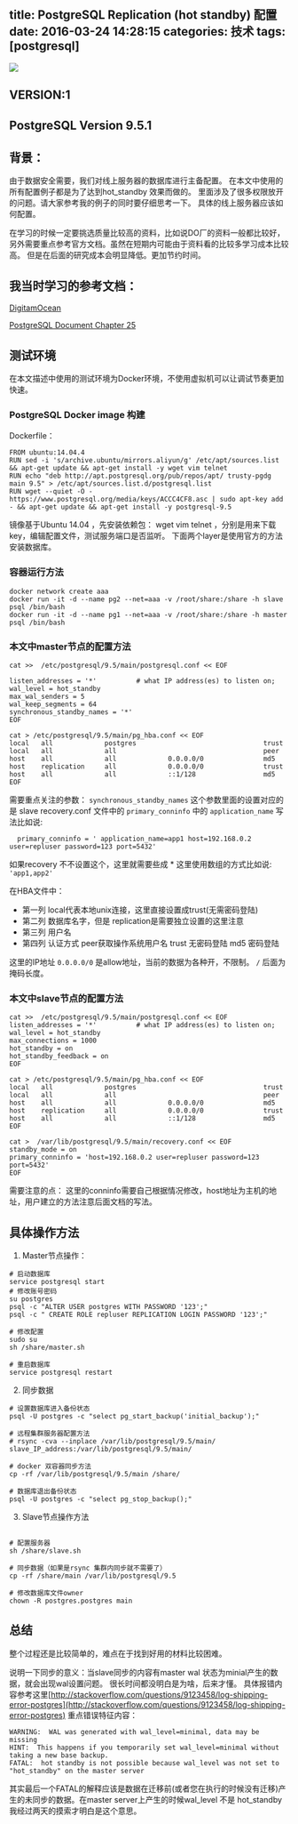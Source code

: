 title: PostgreSQL Replication (hot standby) 配置
date: 2016-03-24 14:28:15
categories: 技术
tags: [postgresql]
---

![](http://www.postgresql.org/media/img/layout/hdr_left.png)

## VERSION:1

## PostgreSQL Version 9.5.1

## 背景：

由于数据安全需要，我们对线上服务器的数据库进行主备配置。
在本文中使用的所有配置例子都是为了达到hot_standby 效果而做的。
里面涉及了很多权限放开的问题。请大家参考我的例子的同时要仔细思考一下。
具体的线上服务器应该如何配置。

在学习的时候一定要挑选质量比较高的资料，比如说DO厂的资料一般都比较好，
另外需要重点参考官方文档。虽然在短期内可能由于资料看的比较多学习成本比较高。
但是在后面的研究成本会明显降低。更加节约时间。

## 我当时学习的参考文档：

[DigitamOcean](https://www.digitalocean.com/community/tutorials/how-to-set-up-master-slave-replication-on-postgresql-on-an-ubuntu-12-04-vps)

[PostgreSQL Document Chapter 25](http://www.postgresql.org/docs/9.5/static/high-availability.html)

## 测试环境

在本文描述中使用的测试环境为Docker环境，不使用虚拟机可以让调试节奏更加快速。

### PostgreSQL Docker image 构建    

Dockerfile：

``` shell
FROM ubuntu:14.04.4
RUN sed -i 's/archive.ubuntu/mirrors.aliyun/g' /etc/apt/sources.list && apt-get update && apt-get install -y wget vim telnet
RUN echo "deb http://apt.postgresql.org/pub/repos/apt/ trusty-pgdg main 9.5" > /etc/apt/sources.list.d/postgresql.list
RUN wget --quiet -O - https://www.postgresql.org/media/keys/ACCC4CF8.asc | sudo apt-key add - && apt-get update && apt-get install -y postgresql-9.5
```

镜像基于Ubuntu 14.04 ，先安装依赖包： wget vim telnet ，分别是用来下载key，编辑配置文件，测试服务端口是否监听。
下面两个layer是使用官方的方法安装数据库。

### 容器运行方法

``` shell
docker network create aaa
docker run -it -d --name pg2 --net=aaa -v /root/share:/share -h slave psql /bin/bash
docker run -it -d --name pg1 --net=aaa -v /root/share:/share -h master psql /bin/bash
```

### 本文中master节点的配置方法

``` shell
cat >>  /etc/postgresql/9.5/main/postgresql.conf << EOF

listen_addresses = '*'          # what IP address(es) to listen on;
wal_level = hot_standby
max_wal_senders = 5
wal_keep_segments = 64
synchronous_standby_names = '*'
EOF

cat > /etc/postgresql/9.5/main/pg_hba.conf << EOF
local   all             postgres                                trust
local   all             all                                     peer
host    all             all             0.0.0.0/0               md5
host    replication     all             0.0.0.0/0               trust
host    all             all             ::1/128                 md5
EOF
```

需要重点关注的参数：
`synchronous_standby_names` 这个参数里面的设置对应的是 slave recovery.conf 文件中的 `primary_conninfo` 中的 `application_name` 
写法比如说:

``` shell
  primary_conninfo = ' application_name=app1 host=192.168.0.2 user=repluser password=123 port=5432'
```

如果recovery 不不设置这个，这里就需要些成 * 这里使用数组的方式比如说:` 'app1,app2'`

在HBA文件中：

- 第一列 local代表本地unix连接，这里直接设置成trust(无需密码登陆)
- 第二列 数据库名字，但是 replication是需要独立设置的这里注意
- 第三列 用户名 
- 第四列 认证方式 peer获取操作系统用户名 trust 无密码登陆 md5 密码登陆 

这里的IP地址 `0.0.0.0/0` 是allow地址，当前的数据为各种开，不限制。 `/` 后面为掩码长度。


### 本文中slave节点的配置方法

``` shell
cat >>  /etc/postgresql/9.5/main/postgresql.conf << EOF
listen_addresses = '*'          # what IP address(es) to listen on;
wal_level = hot_standby
max_connections = 1000
hot_standby = on
hot_standby_feedback = on
EOF

cat > /etc/postgresql/9.5/main/pg_hba.conf << EOF
local   all             postgres                                trust
local   all             all                                     peer
host    all             all             0.0.0.0/0               md5
host    replication     all             0.0.0.0/0               trust
host    all             all             ::1/128                 md5
EOF

cat >  /var/lib/postgresql/9.5/main/recovery.conf << EOF
standby_mode = on
primary_conninfo = 'host=192.168.0.2 user=repluser password=123 port=5432'
EOF
```

需要注意的点：
这里的conninfo需要自己根据情况修改，host地址为主机的地址，用户建立的方法注意后面文档的写法。

## 具体操作方法

1. Master节点操作：

```
# 启动数据库
service postgresql start
# 修改账号密码
su postgres
psql -c "ALTER USER postgres WITH PASSWORD '123';"
psql -c " CREATE ROLE repluser REPLICATION LOGIN PASSWORD '123';"

# 修改配置
sudo su
sh /share/master.sh

# 重启数据库
service postgresql restart

```

2. 同步数据

```
# 设置数据库进入备份状态
psql -U postgres -c "select pg_start_backup('initial_backup');"

# 远程集群服务器配置方法
# rsync -cva --inplace /var/lib/postgresql/9.5/main/ slave_IP_address:/var/lib/postgresql/9.5/main/

# docker 双容器同步方法
cp -rf /var/lib/postgresql/9.5/main /share/

# 数据库退出备份状态
psql -U postgres -c "select pg_stop_backup();"
```

3. Slave节点操作方法

``` shell

# 配置服务器
sh /share/slave.sh

# 同步数据（如果是rsync 集群内同步就不需要了）
cp -rf /share/main /var/lib/postgresql/9.5

# 修改数据库文件owner
chown -R postgres.postgres main
```

## 总结

整个过程还是比较简单的，难点在于找到好用的材料比较困难。

说明一下同步的意义：当slave同步的内容有master wal 状态为minial产生的数据，就会出现wal设置问题。
很长时间都没明白是为啥，后来才懂。
具体报错内容参考这里[http://stackoverflow.com/questions/9123458/log-shipping-error-postgres](http://stackoverflow.com/questions/9123458/log-shipping-error-postgres)
重点错误特征内容：
```
WARNING:  WAL was generated with wal_level=minimal, data may be missing
HINT:  This happens if you temporarily set wal_level=minimal without taking a new base backup.
FATAL:  hot standby is not possible because wal_level was not set to "hot_standby" on the master server
```

其实最后一个FATAL的解释应该是数据在迁移前(或者您在执行的时候没有迁移)产生的未同步的数据。在master server上产生的时候wal_level 不是 hot_standby
我经过两天的摸索才明白是这个意思。

